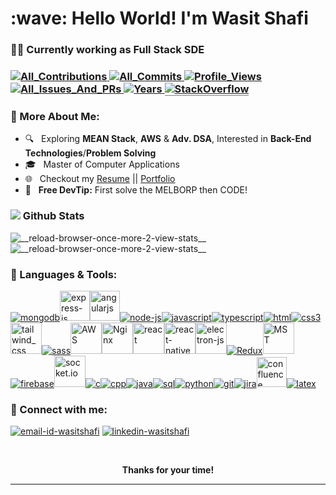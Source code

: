 <h1>:wave: Hello World! I'm Wasit Shafi</h1>
<h3>👨‍💻 Currently working as Full Stack SDE<h3>
<p>

<!-- GitHub Contributions Badge -->
  <a href="https://github.com/wasitshafi?tab=repositories">
    <img src="https://badges.strrl.dev/contributions/all/wasitshafi" alt="All_Contributions"/>
  </a>
<!-- GitHub Commits Badge -->
  <a href="https://github.com/wasitshafi?tab=repositories">
    <img src="https://badges.strrl.dev/commits/all/wasitshafi" alt="All_Commits"/>
  </a>
<!-- Profile Views -->
  <a href="https://github.com/wasitshafi/wasitshafi">
    <img src="https://komarev.com/ghpvc/?username=wasitshafi&label=ProfileViews" alt="Profile_Views"/>
  </a>
<!-- GitHub Issues and PRs Badge -->
  <a href="https://github.com/wasitshafi?tab=repositories">
    <img src="https://badges.strrl.dev/issues-and-prs/all/wasitshafi" alt="All_Issues_And_PRs"/>
  </a>
<!-- GitHub Membership Years Badge -->
  <a href="https://github.com/wasitshafi/wasitshafi">
    <img src="https://badges.strrl.dev/years/wasitshafi" alt="Years" />
  </a>
<!-- Stackoverflow badge -->
  <a href="https://stackoverflow.com/users/10249156/wasitshafi">
    <img src="https://stackoverflow-badge.vercel.app/?userID=10249156" style="border-bottom:1px solid gray" alt="StackOverflow"/>
  </a>
</p>

### 📖 More About Me:

<!-- - 👨‍💻 &nbsp; I’m working on **Front End Technologies** -->
<!-- - 🧐 &nbsp; More interested in **Back End Technologies!** -->

- 🔍 &nbsp; Exploring **MEAN Stack**, **AWS** & **Adv. DSA**, Interested in **Back-End Technologies**/**Problem Solving**
- 🎓 &nbsp; Master of Computer Applications
- 🌐 &nbsp; Checkout my [Resume](https://bit.ly/wasit-shafi-resume) || [Portfolio](https://wasitshafi.github.io/)
- 💯 &nbsp; **Free  DevTip:** First solve the MELBORP then CODE!

### <img src="https://img.icons8.com/office/20/000000/bar-chart.png"/> Github Stats

<div>
    <img alt="__reload-browser-once-more-2-view-stats__" src="https://github-readme-stats-wasitshafi.vercel.app/api?username=wasitshafi&count_private=true&show_icons=true&hide_border=true&theme=onedark&include_all_commits=true&hide=prs"/>
    <img alt="__reload-browser-once-more-2-view-stats__" src="https://github-readme-stats-wasitshafi.vercel.app/api/top-langs/?username=wasitshafi&count_private=true&show_icons=true&hide_border=true&theme=onedark&langs_count=10&layout=compact"/>
</div>

### 🧰 Languages & Tools:

<!-- https://icons8.com/icons -->
<p>
<a href="https://www.mongodb.com"  title="MongoDB" ><img src="https://img.icons8.com/color/50/000000/mongodb.png" alt="mongodb" /></a><a href="https://expressjs.com/"  title="ExpressJS" ><img width="48" height="48" src="https://img.icons8.com/fluency/48/express-js.png" alt="express-js"/></a><a href="https://angular.io/" title="angular" ><img width="48" height="48" src="https://img.icons8.com/color/48/angularjs.png" alt="angularjs"/></a><a href="https://nodejs.org/en" title="NodeJS" ><img src="https://img.icons8.com/fluency/50/000000/node-js.png" alt="node-js" /></a><a href="https://en.wikipedia.org/wiki/JavaScript" title="JavaScript" ><img src="https://img.icons8.com/color/50/000000/javascript.png" alt="javascript"/></a><a href="https://www.typescriptlang.org"  title="TypeScript" ><img src="https://img.icons8.com/color/50/000000/typescript.png" alt="typescript"/></a><a href="https://en.wikipedia.org/wiki/HTML"  title="HTML" ><img src="https://img.icons8.com/color/50/000000/html-5.png"alt="html" /></a><a href="https://en.wikipedia.org/wiki/CSS" title="CSS" ><img src="https://img.icons8.com/color/50/000000/css3.png" alt="css3" /></a><a href="https://tailwindcss.com/" title="tailwind CSS" ><img width="50" height="50" src="https://img.icons8.com/color/48/tailwind_css.png" alt="tailwind_css"/></a><a href="https://sass-lang.com" title="SASS" ><img src="https://img.icons8.com/color/50/000000/sass.png" alt="sass" /></a><a href="https://aws.amazon.com" title="Amazon Web Services" ><img width="50" height="50" src="https://img.icons8.com/color/48/amazon-web-services.png" alt="AWS"/></a><a href="https://www.nginx.com/" title="Ngnix Web Server" ><img width="50" height="50" src="https://img.icons8.com/external-tal-revivo-color-tal-revivo/24/external-nginx-accelerates-content-and-application-delivery-improves-security-logo-color-tal-revivo.png" alt="Nginx"/></a><a href="https://reactjs.org/" title="React" ><img src="https://reactjs.org/favicon.ico" alt="react" height="50px" width="50px" /></a><a href="https://reactnative.dev/" title="React Native" ><img src="https://reactnative.dev/img/pwa/manifest-icon-512.png" alt="react-native" height="50px" width="50px"/></a><a href="https://www.electronjs.org" title="Electron" ><img src="https://www.electronjs.org/assets/img/logo.svg" alt="electron-js" height="50px" width="50px"/></a><a href="https://redux.js.org" title="Redux" ><img src="https://img.icons8.com/color/50/000000/redux.png" alt="Redux"/></a><a href="https://mobx-state-tree.js.org"  title="Mob-X-State Tree" ><img src="https://mobx-state-tree.js.org/img/favicon.ico" alt="MST" width="50" height="50"/></a><a href="https://firebase.google.com"  title="Firebase" ><img src="https://img.icons8.com/color/50/000000/google-firebase-console.png" alt="firebase" /></a><a href="https://socket.io/" title="socket.io"><img src="https://socket.io/images/favicon.png" alt="socket.io"  height="50px" width="50px"/></a><a href="https://en.wikipedia.org/wiki/C_(programming_language)" title="C" ><img src="https://img.icons8.com/color/50/000000/c-programming.png" alt="c" /></a><a href="https://en.wikipedia.org/wiki/C%2B%2B" title="C++" ><img src="https://img.icons8.com/color/50/000000/c-plus-plus-logo.png" alt="cpp" /></a><a href="https://docs.oracle.com/javase/8" title="JAVA" ><img src="https://img.icons8.com/color/50/000000/java-coffee-cup-logo.png" alt="java" /></a><a href="https://en.wikipedia.org/wiki/SQL" title="SQL" ><img src="https://img.icons8.com/external-wanicon-lineal-color-wanicon/50/000000/external-sql-server-big-data-wanicon-lineal-color-wanicon.png" alt="sql" /></a><a href="https://www.python.org" title="Python" ><img src="https://img.icons8.com/color/50/000000/python.png" alt="python" /></a><a href="https://git-scm.com" title="GIT" ><img src="https://img.icons8.com/color/50/000000/git.png" alt="git" /></a><a href="https://www.atlassian.com/software/jira" title="Jira"><img src="https://img.icons8.com/color/50/000000/jira.png" alt="jira" /></a><a href="https://www.atlassian.com/software/confluence" title="Confluence" ><img width="48" height="48" src="https://img.icons8.com/color/48/confluence--v2.png" alt="confluence"/></a><a href="https://www.latex-project.org" title="Latex" ><img src="https://img.icons8.com/color/50/000000/latex.png" alt="latex" /></a>



  
<!-- 
<a href="https://webpack.js.org" title="WebPack"><img src="https://img.icons8.com/color/50/000000/webpack.png"  alt="webpack" /></a>
  <a href="https://bitbucket.org" title="BitBucket"><img src="https://wac-cdn.atlassian.com/assets/img/favicons/bitbucket/favicon-32x32.png" alt="bitbucket" /></a>
  <a href="https://github.com" title="github"><img src="https://img.icons8.com/ios-glyphs/50/000000/github.png" alt="github" /></a>
  <a href="https://www.npmjs.com" title="npm"><img src="https://img.icons8.com/color/50/000000/npm.png" alt="npm" /></a>
  <a href="https://code.visualstudio.com" title="visualstudio code"><img src="https://img.icons8.com/color/50/000000/visual-studio-code-2019.png" alt="vs-code" /></a>
-->
</p>

### 🔗 Connect with me:

<a href="mailto:wasitshafi700@gmail.com"><img src="https://img.icons8.com/fluency/50/000000/mail.png" alt="email-id-wasitshafi"/></a>
<a href="https://www.linkedin.com/in/wasitshafi/"><img src="https://img.icons8.com/fluency/50/000000/linkedin.png" alt="linkedin-wasitshafi"/></a>
<!-- <a href="https://join.skype.com/invite/VhQza341zfg7"><img src="https://img.icons8.com/color/48/000000/skype.png" alt="skype-wasitshafi"/></a> -->
<br />

<p align="center"><b>Thanks for your time!</b></p>
<hr/>
